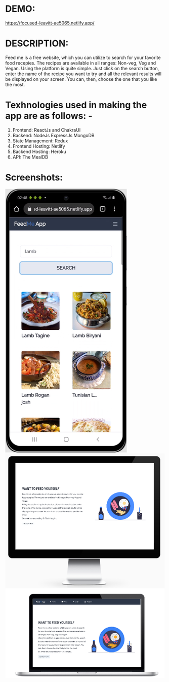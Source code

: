 # DEMO:
https://focused-leavitt-ae5065.netlify.app/


# DESCRIPTION:
Feed me is a free website, which you can utilize to search for your favorite food recepies. The recipes are available in all ranges: Non-veg, Veg and Vegan.
Using the platform is quite simple. Just click on the search button, enter the name of the recipe you want to try and all the relevant results will be displayed on your screen. You can, then, choose the one that you like the most.


# Texhnologies used in making the app are as follows: -
1. Frontend: ReactJs and ChakraUI
2. Backend: NodeJs ExpressJs MongoDB
3. State Management: Redux
4. Frontend Hosting: Netlify
5. Backend Hosting: Heroku
6. API: The MealDB

# Screenshots:

<img src="./screenshots/Screenshot1.jpg">
<img src="./screenshots/Screenshot2.png">
<img src="./screenshots/Screenshot3.png">


